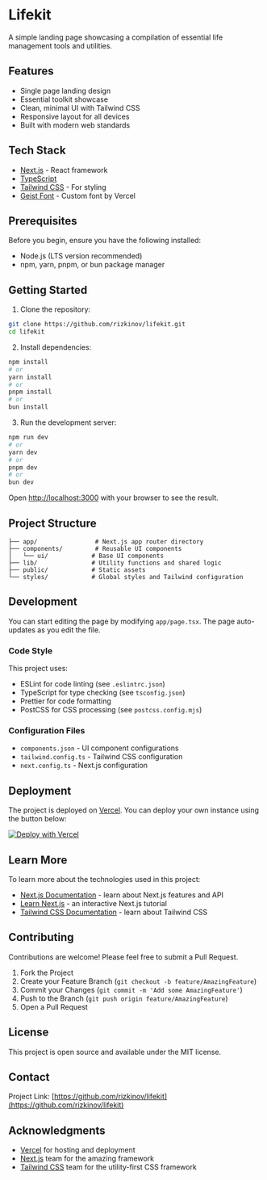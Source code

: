 # Lifekit

A simple landing page showcasing a compilation of essential life management tools and utilities.

## Features

- Single page landing design
- Essential toolkit showcase
- Clean, minimal UI with Tailwind CSS
- Responsive layout for all devices
- Built with modern web standards

## Tech Stack

- [Next.js](https://nextjs.org) - React framework
- [TypeScript](https://www.typescriptlang.org/)
- [Tailwind CSS](https://tailwindcss.com) - For styling
- [Geist Font](https://vercel.com/font) - Custom font by Vercel

## Prerequisites

Before you begin, ensure you have the following installed:
- Node.js (LTS version recommended)
- npm, yarn, pnpm, or bun package manager

## Getting Started

1. Clone the repository:
```bash
git clone https://github.com/rizkinov/lifekit.git
cd lifekit
```

2. Install dependencies:
```bash
npm install
# or
yarn install
# or
pnpm install
# or
bun install
```

3. Run the development server:
```bash
npm run dev
# or
yarn dev
# or
pnpm dev
# or
bun dev
```

Open [http://localhost:3000](http://localhost:3000) with your browser to see the result.

## Project Structure

```
├── app/                # Next.js app router directory
├── components/         # Reusable UI components
│   └── ui/            # Base UI components
├── lib/               # Utility functions and shared logic
├── public/            # Static assets
└── styles/            # Global styles and Tailwind configuration
```

## Development

You can start editing the page by modifying `app/page.tsx`. The page auto-updates as you edit the file.

### Code Style

This project uses:
- ESLint for code linting (see `.eslintrc.json`)
- TypeScript for type checking (see `tsconfig.json`)
- Prettier for code formatting
- PostCSS for CSS processing (see `postcss.config.mjs`)

### Configuration Files

- `components.json` - UI component configurations
- `tailwind.config.ts` - Tailwind CSS configuration
- `next.config.ts` - Next.js configuration

## Deployment

The project is deployed on [Vercel](https://vercel.com). You can deploy your own instance using the button below:

[![Deploy with Vercel](https://vercel.com/button)](https://vercel.com/new/clone?repository-url=https%3A%2F%2Fgithub.com%2Frizkinov%2Flifekit)

## Learn More

To learn more about the technologies used in this project:

- [Next.js Documentation](https://nextjs.org/docs) - learn about Next.js features and API
- [Learn Next.js](https://nextjs.org/learn) - an interactive Next.js tutorial
- [Tailwind CSS Documentation](https://tailwindcss.com/docs) - learn about Tailwind CSS

## Contributing

Contributions are welcome! Please feel free to submit a Pull Request.

1. Fork the Project
2. Create your Feature Branch (`git checkout -b feature/AmazingFeature`)
3. Commit your Changes (`git commit -m 'Add some AmazingFeature'`)
4. Push to the Branch (`git push origin feature/AmazingFeature`)
5. Open a Pull Request

## License

This project is open source and available under the MIT license.

## Contact

Project Link: [https://github.com/rizkinov/lifekit](https://github.com/rizkinov/lifekit)

## Acknowledgments

- [Vercel](https://vercel.com) for hosting and deployment
- [Next.js](https://nextjs.org) team for the amazing framework
- [Tailwind CSS](https://tailwindcss.com) team for the utility-first CSS framework
